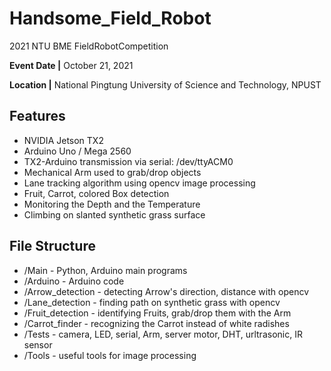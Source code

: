 # Handsome_Field_Robot

2021 NTU BME FieldRobotCompetition

**Event Date |** October 21, 2021

**Location |** National Pingtung University of Science and Technology, NPUST



## Features

- NVIDIA Jetson TX2
- Arduino Uno / Mega 2560
- TX2-Arduino transmission via serial: /dev/ttyACM0
- Mechanical Arm used to grab/drop objects
- Lane tracking algorithm using opencv image processing
- Fruit, Carrot, colored Box detection
- Monitoring the Depth and the Temperature
- Climbing on slanted synthetic grass surface 

## File Structure

+ /Main - Python, Arduino main programs
+ /Arduino - Arduino code
+ /Arrow_detection - detecting Arrow's direction, distance with opencv
+ /Lane_detection - finding path on synthetic grass with opencv
+ /Fruit_detection - identifying Fruits, grab/drop them with the Arm
+ /Carrot_finder - recognizing the Carrot instead of white radishes
+ /Tests - camera, LED, serial, Arm, server motor, DHT, urltrasonic, IR sensor
+ /Tools - useful tools for image processing 

